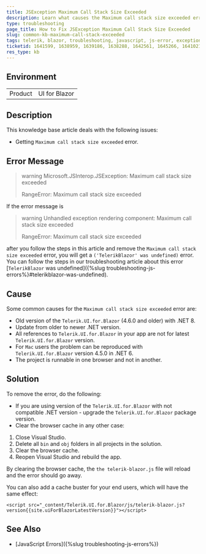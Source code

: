 ```yaml
---
title: JSException Maximum Call Stack Size Exceeded
description: Learn what causes the Maximum call stack size exceeded error and how to fix it.
type: troubleshooting
page_title: How to Fix JSException Maximum Call Stack Size Exceeded
slug: common-kb-maximum-call-stack-exceeded
tags: telerik, blazor, troubleshooting, javascript, js-error, exception
ticketid: 1641599, 1638959, 1639186, 1638288, 1642561, 1645266, 1641021
res_type: kb
---
```


## Environment

<table>
    <tbody>
        <tr>
            <td>Product</td>
            <td>UI for Blazor</td>
        </tr>
    </tbody>
</table>

## Description

This knowledge base article deals with the following issues:
* Getting `Maximum call stack size exceeded` error.

## Error Message

>warning Microsoft.JSInterop.JSException: Maximum call stack size exceeded
>
> RangeError: Maximum call stack size exceeded

If the error message is

>warning Unhandled exception rendering component: Maximum call stack size exceeded
>
> RangeError: Maximum call stack size exceeded

after you follow the steps in this article and remove the `Maximum call stack size exceeded` error, you will get a `('TelerikBlazor' was undefined)` error. You can follow the steps in our troubleshooting article about this error [`TelerikBlazor` was undefined]({%slug troubleshooting-js-errors%}#telerikblazor-was-undefined).

## Cause

Some common causes for the `Maximum call stack size exceeded` error are:

* Old version of the `Telerik.UI.for.Blazor` (4.6.0 and older) with .NET 8.
* Update from older to newer .NET version.
* All references to `Telerik.UI.for.Blazor` in your app are not for latest `Telerik.UI.for.Blazor` version.
* For `Mac` users the problem can be reproduced with `Telerik.UI.for.Blazor` version 4.5.0 in .NET 6.
* The project is runnable in one browser and not in another.

## Solution

To remove the error, do the following:

* If you are using version of the `Telerik.UI.for.Blazor` with not compatible .NET version - upgrade the `Telerik.UI.for.Blazor` package version.
* Clear the browser cache in any other case:

1. Close Visual Studio.
1. Delete all `bin` and `obj` folders in all projects in the solution.
1. Clear the browser cache.
1. Reopen Visual Studio and rebuild the app.

By clearing the browser cache, the `the telerik-blazor.js` file will reload and the error should go away.

You can also add a cache buster for your end users, which will have the same effect:

`<script src="_content/Telerik.UI.for.Blazor/js/telerik-blazor.js?version{{site.uiForBlazorLatestVersion}}"></script>`

## See Also

* [JavaScript Errors]({%slug troubleshooting-js-errors%})
